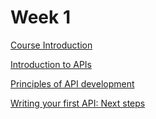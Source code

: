 # Week 1

[Course Introduction](Week%201%20aaaa7b57ff14475da3ab4f5a99f78051/Course%20Introduction%20f5de9d833f9445eaaddd33c04175a3a1.md)

[Introduction to APIs](Week%201%20aaaa7b57ff14475da3ab4f5a99f78051/Introduction%20to%20APIs%2079ac3a16433a4c6f8bece1085bcb22aa.md)

[Principles of API development](Week%201%20aaaa7b57ff14475da3ab4f5a99f78051/Principles%20of%20API%20development%2090964e815a8840b7b99f5b19a22ab520.md)

[Writing your first API: Next steps](Week%201%20aaaa7b57ff14475da3ab4f5a99f78051/Writing%20your%20first%20API%20Next%20steps%20ef19e066933a4b4f8e8c22dfea781fe9.md)